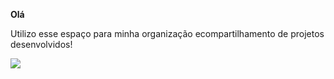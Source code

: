 **Olá**

Utilizo esse espaço para minha organização ecompartilhamento de projetos desenvolvidos!

![](https://media.tenor.com/6jbVz69zx6kAAAAj/poty.gif)
